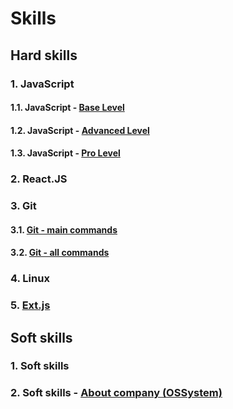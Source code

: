 # Skills

## Hard skills

### 1. JavaScript

#### 1.1. JavaScript - [Base Level](js/js_base_level.md)
#### 1.2. JavaScript - [Advanced Level](js/js_advanced_level.md)
#### 1.3. JavaScript - [Pro Level](js/js_pro_level.md)

### 2. React.JS

### 3. Git

#### 3.1. [Git - main commands](git/git_main.md)
#### 3.2. [Git - all commands](git/git_all.md)

### 4. Linux

### 5. [Ext.js](ext/README.md)

## Soft skills

### 1. Soft skills
### 2. Soft skills - [About company (OSSystem)](soft_skills/soft_skills_company.md)
